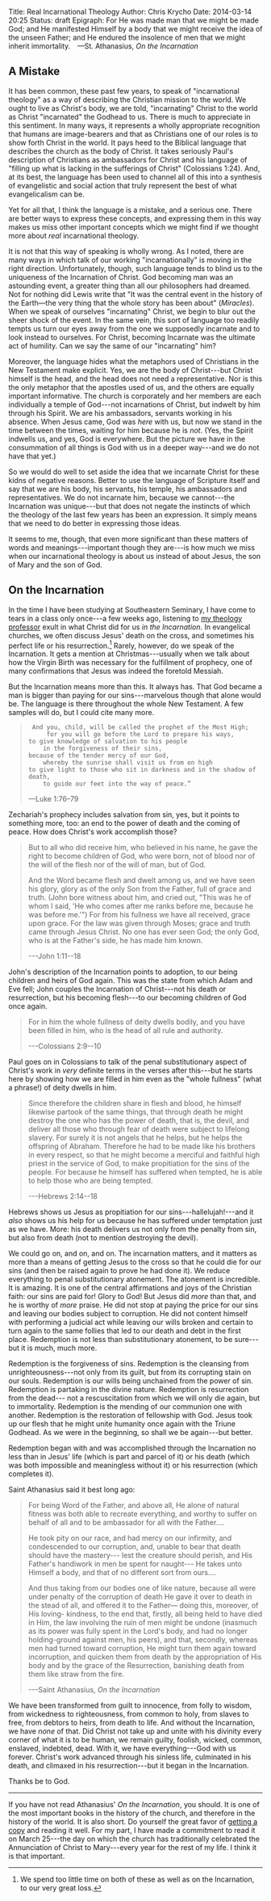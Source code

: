 Title: Real Incarnational Theology
Author: Chris Krycho
Date: 2014-03-14 20:25
Status: draft
Epigraph: For He was made man that we might be made God; and He manifested Himself by a body that we might receive the idea of the unseen Father; and He endured the insolence of men that we might inherit immortality.&emsp;&mdash;St. Athanasius, <cite>On the Incarnation</cite>

## A Mistake

It has been common, these past few years, to speak of "incarnational theology"
as a way of describing the Christian mission to the world. We ought to live as
Christ's body, we are told, "incarnating" Christ to the world as Christ
"incarnated" the Godhead to us. There is much to appreciate in this sentiment.
In many ways, it represents a wholly appropriate recognition that humans are
image-bearers and that as Christians one of our roles is to show forth Christ in
the world. It pays heed to the Biblical language that describes the church as
the body of Christ. It takes seriously Paul's description of Christians as
ambassadors for Christ and his language of "filling up what is lacking in the
sufferings of Christ" (Colossians 1:24). And, at its best, the language has been
used to channel all of this into a synthesis of evangelistic and social action
that truly represent the best of what evangelicalism can be.

Yet for all that, I think the language is a mistake, and a serious one. There
are better ways to express these concepts, and expressing them in this way makes
us miss other important concepts which we might find if we thought more about
*real* incarnational theology.

It is not that this way of speaking is wholly wrong. As I noted, there are many
ways in which talk of our working "incarnationally" is moving in the right
direction. Unfortunately, though, such language tends to blind us to the
uniqueness of the Incarnation of Christ. God becoming man was an astounding
event, a greater thing than all our philosophers had dreamed. Not for nothing
did Lewis write that "It was the central event in the history of the Earth—the
very thing that the whole story has been about" (_Miracles_). When we speak of
ourselves "incarnating" Christ, we begin to blur out the sheer shock of the
event. In the same vein, this sort of language too readily tempts us turn our
eyes away from the one we supposedly incarnate and to look instead to ourselves.
For Christ, becoming Incarnate was the ultimate act of humility. Can we say the
same of our "incarnating" him?

Moreover, the language hides what the metaphors used of Christians in the New
Testament make explicit. Yes, we are the body of Christ---but Christ himself is
the head, and the head does not need a representative. Nor is this the only
metaphor that the apostles used of us, and the others are equally important
informative. The church is corporately and her members are each individually a
temple of God---not incarnations of Christ, but indwelt by him through his
Spirit. We are his ambassadors, servants working in his absence. When Jesus
came, God was *here* with us, but now we stand in the time between the times,
waiting for him because he is *not*. (Yes, the Spirit indwells us, and yes, God
is everywhere. But the picture we have in the consummation of all things is God
with us in a deeper way---and we do not have that yet.)

So we would do well to set aside the idea that we incarnate Christ for these
kidns of negative reasons. Better to use the language of Scripture itself and
say that we are his body, his servants, his temple, his ambassadors and
representatives. We do not incarnate him, because we cannot---the Incarnation
was unique---but that does not negate the instincts of which the theology of the
last few years has been an expression. It simply means that we need to do better
in expressing those ideas.

It seems to me, though, that even more significant than these matters of words
and meanings---important though they are---is how much we miss when our
incarnational theology is about us instead of about Jesus, the son of Mary and
the son of God.

## On the Incarnation

In the time I have been studying at Southeastern Seminary, I have come to tears
in a class only once---a few weeks ago, listening to [my theology
professor][mckinion] exult in what Christ did for us *in the Incarnation*. In
evangelical churches, we often discuss Jesus' death on the cross, and sometimes
his perfect life or his resurrection.[^1] Rarely, however, do we speak of the
Incarnation. It gets a mention at Christmas---usually when we talk about how the
Virgin Birth was necessary for the fulfillment of prophecy, one of many
confirmations that Jesus was indeed the foretold Messiah.

But the Incarnation means more than this. It always has. That God became a man
is bigger than paying for our sins---marvelous though that alone would be. The
language is there throughout the whole New Testament. A few samples will do, but
I could cite many more.

> 	   And you, child, will be called the prophet of the Most High;
>	       for you will go before the Lord to prepare his ways,
>     to give knowledge of salvation to his people
>         in the forgiveness of their sins,
>     because of the tender mercy of our God,
>         whereby the sunrise shall visit us from on high
>     to give light to those who sit in darkness and in the shadow of death,
>         to guide our feet into the way of peace.”
>
> —Luke 1:76–79

Zechariah's prophecy includes salvation from sin, yes, but it points to something more, too: an end to the power of death and the coming of peace. How does Christ's work accomplish those?

> But to all who did receive him, who believed in his name, he gave the right to
> become children of God, who were born, not of blood nor of the will of the
> flesh nor of the will of man, but of God.
>
> And the Word became flesh and dwelt among us, and we have seen his glory,
> glory as of the only Son from the Father, full of grace and truth. (John bore
> witness about him, and cried out, "This was he of whom I said, 'He who comes
> after me ranks before me, because he was before me.'") For from his fullness
> we have all received, grace upon grace. For the law was given through Moses;
> grace and truth came through Jesus Christ. No one has ever seen God; the only
> God, who is at the Father's side, he has made him known.
>
> ---John 1:11--18

John's description of the Incarnation points to adoption, to our being children
and heirs of God again. This was the state from which Adam and Eve fell; John
couples the Incarnation of Christ---not his death or resurrection, but his
becoming flesh---to our becoming children of God once again.

> For in him the whole fullness of deity dwells bodily, and you have been filled
> in him, who is the head of all rule and authority.
>
> ---Colossians 2:9--10

Paul goes on in Colossians to talk of the penal substitutionary aspect of
Christ's work in *very* definite terms in the verses after this---but he starts
here by showing how we are filled in him even as the "whole fullness" (what a
phrase!) of deity dwells in him.

> Since therefore the children share in flesh and blood, he himself likewise
> partook of the same things, that through death he might destroy the one who
> has the power of death, that is, the devil, and deliver all those who through
> fear of death were subject to lifelong slavery. For surely it is not angels
> that he helps, but he helps the offspring of Abraham. Therefore he had to be
> made like his brothers in every respect, so that he might become a merciful
> and faithful high priest in the service of God, to make propitiation for the
> sins of the people. For because he himself has suffered when tempted, he is
> able to help those who are being tempted.
> 
> ---Hebrews 2:14--18

Hebrews shows us Jesus as propitiation for our sins---hallelujah!---and it
*also* shows us his help for us because he has suffered under temptation just as
we have. More: his death delivers us not only from the penalty from sin, but
also from death (not to mention destroying the devil).

We could go on, and on, and on. The incarnation matters, and it matters as more
than a means of getting Jesus to the cross so that he could die for our sins
(and then be raised again to prove he had done it). We reduce everything to
penal substitutionary atonement. The atonement is incredible. It is amazing. It
is one of the central affirmations and joys of the Christian faith: our sins are
paid for! Glory to God! But Jesus did *more* than that, and he is worthy of
*more* praise. He did not stop at paying the price for our sins and leaving our
bodies subject to corruption. He did not content himself with performing a
judicial act while leaving our wills broken and certain to turn again to the
same follies that led to our death and debt in the first place. Redemption is
not less than substitutionary atonement, to be sure---but it is much, much more.

Redemption is the forgiveness of sins. Redemption is the cleansing from
unrighteousness---not only from its guilt, but from its corrupting stain on our
souls. Redemption is our wills being unchained from the power of sin. Redemption
is partaking in the divine nature. Redemption is resurrection from the dead---
not a rescuscitation from which we will only die again, but to immortality.
Redemption is the mending of our communion one with another. Redemption is the
restoration of fellowship with God. Jesus took up our flesh that he might unite
humanity once again with the Triune Godhead. As we were in the beginning, so
shall we be again---but better.

Redemption began with and was accomplished through the Incarnation no less than
in Jesus' life (which is part and parcel of it) or his death (which was both
impossible and meaningless without it) or his resurrection (which completes it).

Saint Athanasius said it best long ago:

> For being Word of the Father, and above all, He alone of natural fitness was
> both able to recreate everything, and worthy to suffer on behalf of all and to
> be ambassador for all with the Father....
>
> He took pity on our race, and had mercy on our infirmity, and condescended to
> our corruption, and, unable to bear that death should have the mastery--- lest
> the creature should perish, and His Father's handiwork in men be spent for
> naught--- He takes unto Himself a body, and that of no different sort from
> ours....
>
> And thus taking from our bodies one of like nature, because all were under
> penalty of the corruption of death He gave it over to death in the stead of
> all, and offered it to the Father— doing this, moreover, of His loving-
> kindness, to the end that, firstly, all being held to have died in Him, the
> law involving the ruin of men might be undone (inasmuch as its power was fully
> spent in the Lord's body, and had no longer holding-ground against men, his
> peers), and that, secondly, whereas men had turned toward corruption, He might
> turn them again toward incorruption, and quicken them from death by the
> appropriation of His body and by the grace of the Resurrection, banishing
> death from them like straw from the fire.
>
> ---Saint Athanasius, _On the Incarnation_

We have been transformed from guilt to innocence, from folly to wisdom, from
wickedness to righteousness, from common to holy, from slaves to free, from
debtors to heirs, from death to life. And without the Incarnation, we have
*none* of that. Did Christ not take up and unite with his divinity every corner
of what it is to be human, we remain guilty, foolish, wicked, common, enslaved,
indebted, dead. With it, we have everything---God with us forever. Christ's work
advanced through his sinless life, culminated in his death, and climaxed in his
resurrection---but it began in the Incarnation.

Thanks be to God.

---

If you have not read Athanasius' _On the Incarnation_, you should. It is one of
the most important books in the history of the church, and therefore in the
history of the world. It is also short. Do yourself the great favor of [getting
a copy][oti] and reading it well. For my part, I have made a commitment to read
it on March 25---the day on which the church has traditionally celebrated the
Annunciation of Christ to Mary---every year for the rest of my life. I think it
is that important.

[mckinion]: http://www.stevemckinion.com
[oti]: http://www.christianbook.com/incarnation-greek-original-and-english-translation/saint-athanasius/9780881414097/pd/414097

[^1]: We spend too little time on both of these as well as on the Incarnation,
    to our very great loss.